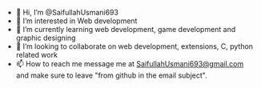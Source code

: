 - 👋 Hi, I’m @SaifullahUsmani693
- 👀 I’m interested in Web development
- 🌱 I’m currently learning web development, game development and graphic designing
- 💞️ I’m looking to collaborate on web development, extensions, C, python related work 
- 📫 How to reach me message me at SaifullahUsmani693@gmail.com and make sure to leave "from github in the email subject".

<!---
SaifullahUsmani693/SaifullahUsmani693 is a ✨ special ✨ repository because its `README.md` (this file) appears on your GitHub profile.
You can click the Preview link to take a look at your changes.
--->
